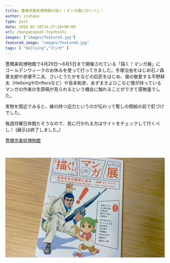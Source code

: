 ```yaml
---
title: 豊橋市美術博物館の描く！マンガ展に行くべし！
author: irohaka
type: post
date: 2016-05-10T14:27:18+00:00
url: /mangaexpoat-toyohashi
images: ["images/featured.jpg"]
featured_image: "images/featured.jpg"
tags: [ "Hellsing","マンガ" ]
---
```


豊橋美術博物館で4月29日〜6月5日まで開催されている「描く！マンガ展」にゴールデンウィークのお休みを使って行ってきました。手塚治虫をはじめ石ノ森章太郎や赤塚不二夫、さいとうたかをなどの巨匠をはじめ、僕の敬愛する平野耕太（HellsingやDriftersなど）や島本和彦、あずまきよひこなど僕が持っているマンガの作者の生原稿が見られるという機会に触れることができて感無量でした。

実物を間近でみると、線の持つ迫力というのが伝わって暫しの間絵の前で釘づけでした。

毎週月曜日休館だそうなので、見に行かれる方はサイトをチェックして行くべし！
(展示は終了しました。)

[豊橋市美術博物館](http://www.toyohashi-bihaku.jp/)  

<br>

![描く！マンガ展豊橋美術館カタログも買いました。](images/kakumanga01.jpg)  


